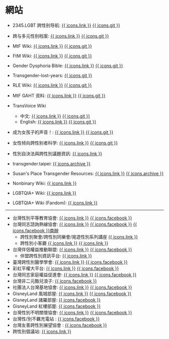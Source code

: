 # 網站

- 2345.LGBT 跨性别导航: [{{ icons.link }}](https://2345.lgbt/) [{{ icons.git }}](https://github.com/project-trans/2345.LGBT)
- 跨与多元性别档案: [{{ icons.link }}](https://digital.transchinese.org/) [{{ icons.git }}](https://github.com/project-polymorph/trans-digital-cn)
- MtF Wiki: [{{ icons.link }}](https://mtf.wiki/) [{{ icons.git }}](https://github.com/project-trans/MtF-wiki/)
- FtM Wiki: [{{ icons.link }}](https://ftm.wiki/) [{{ icons.git }}](https://github.com/project-trans/FtM-wiki/)
- Gender Dysphoria Bible: [{{ icons.link }}](https://genderdysphoria.fyi/) [{{ icons.git }}](https://github.com/GenderDysphoria/GenderDysphoria.fyi/)
- Transgender-lost-years: [{{ icons.git }}](https://github.com/KristallWang/Transgender-lost-years)
- RLE Wiki: [{{ icons.link }}](https://rle.wiki/) [{{ icons.git }}](https://github.com/project-trans/RLE-wiki/)
- MtF GAHT 资料: [{{ icons.link }}](https://docs.hrt.guide/) [{{ icons.git }}](https://github.com/BBleae/hrt-book/)

- TransVoice Wiki
    - 中文: [{{ icons.link }}](https://transvoice-wiki.pages.dev/) [{{ icons.git }}](https://github.com/trans-archive/TransVoice-Wiki/)
    - English: [{{ icons.link }}](https://wiki.sumianvoice.com/) [{{ icons.git }}](https://github.com/trans-archive/TransVoice-Wiki/)

- 成为女孩子的声音！: [{{ icons.link }}](https://vocal.mtf.wiki/) [{{ icons.git }}](https://github.com/trans-archive/jyosei-guide)
- 女性倾向跨性别者科学: [{{ icons.link }}](https://tfsci.mtf.wiki/) [{{ icons.git }}](https://github.com/project-trans/transfeminine-science/)
- 性別自決法與跨性別議題資訊: [{{ icons.link }}](https://selfid.tw/)
- transgender.taipei: [{{ icons.archive }}](https://web.archive.org/web/20250319234514/https://transgender.taipei/)
- Susan's Place Transgender Resources: [{{ icons.link }}](https://www.susans.org/) [{{ icons.archive }}](https://web.archive.org/web/20231219125633/https://www.susans.org/wiki/Main_Page)
- Nonbinary Wiki: [{{ icons.link }}](https://nonbinary.wiki/)
- LGBTQIA+ Wiki: [{{ icons.link }}](https://lgbtqia.wiki/)
- LGBTQIA+ Wiki (Fandom): [{{ icons.link }}](https://lgbtqia.fandom.com/)
---
- 台灣性別平等教育協會: [{{ icons.link }}](https://tgeea.org.tw/) [{{ icons.facebook }}](https://www.facebook.com/tgeea)
- 台灣同志諮詢熱線協會: [{{ icons.link }}](https://hotline.org.tw/) [{{ icons.facebook }}](https://www.facebook.com/TaiwanHotline) [{{ icons.facebook }}南辦](https://www.facebook.com/SouthHotline)
    - 跨性別聚會/跨性別同樂會/晃遊性別系列講座 [{{ icons.link }}](https://hotline.org.tw/pagegeneral/2843)
    - 跨性別小客廳 [{{ icons.link }}](https://hotline.org.tw/pagegeneral/2844) [{{ icons.link }}](https://forms.gle/b8Zae69zVXtx5Gun9)
- 台灣伴侶權益推動聯盟: [{{ icons.link }}](https://tapcpr.org/) [{{ icons.facebook }}](https://www.facebook.com/tapcpr)
    - 伴盟跨性別資訊平台: [{{ icons.link }}](https://transgender.tapcpr.org/)
- 臺灣跨性別醫學學會: [{{ icons.link }}](http://tatm.org.tw/) [{{ icons.facebook }}](https://www.facebook.com/transgendermedicaltw/)
- 彩虹平權大平台: [{{ icons.link }}](https://equallove.tw/) [{{ icons.facebook }}](https://www.facebook.com/equallovetw)
- 台灣同志家庭權益促進會: [{{ icons.link }}](https://lgbtfamily.org.tw/) [{{ icons.facebook }}](https://www.facebook.com/twlgbtfamily/)
- 台灣非二元酷兒浪子: [{{ icons.facebook }}](https://www.facebook.com/TaiwanNonbinary/)
- 社團法人台灣基地協會: [{{ icons.link }}](https://www.gdi.org.tw/) [{{ icons.facebook }}](https://www.facebook.com/TaichungGDi/)
- GisneyLand 風城部屋: [{{ icons.link }}](http://www.gisneyland.org/) [{{ icons.facebook }}](https://www.facebook.com/GisneyLandHSC/)
- GisneyLand 諸羅部屋: [{{ icons.facebook }}](https://www.facebook.com/GisneyLandChiaYi/)
- GisneyLand 紅樓部屋: [{{ icons.facebook }}](https://www.facebook.com/GisneyLand.Redhouse/)
- 台灣性別不明關懷協會: [{{ icons.link }}](https://www.istscare.org/) [{{ icons.facebook }}](https://www.facebook.com/istscareTW/)
- 台灣性/別不羈充電站 : [{{ icons.facebook }}](https://www.facebook.com/twgendermisfits/)
- 台灣友善跨性別展望協會 : [{{ icons.facebook }}](https://www.facebook.com/TFT331)
- 跨性別倡議站: [{{ icons.link }}](https://transgenderpunk.wordpress.com/)
